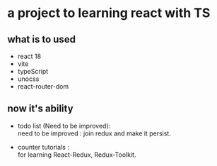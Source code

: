 <!--
 * @Description: 
 * @Author: zhh_e
 * @Date: 2023-02-01 16:22:28
 * @LastEditors: zhh_e
 * @LastEditTime: 2023-02-03 15:05:19
-->
# a project to learning react with TS

## what is to used
* react 18  
* vite
* typeScript
* unocss
* react-router-dom


## now it's ability
* todo list (Need to be improved):  
need to be improved : join redux and make it persist.

* counter tutorials :  
for learning React-Redux, Redux-Toolkit.